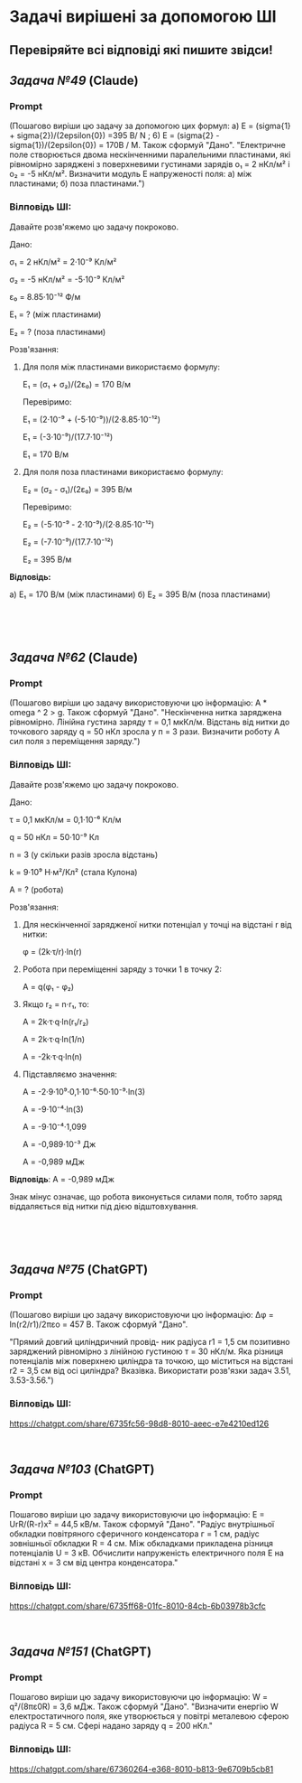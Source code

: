 # Задачі вирішені за допомогою ШІ
## Перевіряйте всі відповіді які пишите звідси!

## *Задача №49* (Claude)
### Prompt

(Пошагово виріши цю задачу за допомогою цих формул: a) E = (sigma{1} + sigma{2})/(2epsilon{0}) =395 B/ N ; 6) E = (sigma{2} - sigma{1})/(2epsilon{0}) = 170B / M. Також сформуй "Дано". 
"Електричне поле створюється двома нескінченними паралельними пластинами, які рівномірно заряджені з поверхневими густинами зарядів о₁ = 2 нКл/м² і о₂ = -5 нКл/м². Визначити модуль Е напруженості поля: а) між пластинами; б) поза пластинами.")
### Вілповідь ШІ:
Давайте розв'яжемо цю задачу покроково.

Дано:

σ₁ = 2 нКл/м² = 2·10⁻⁹ Кл/м²

σ₂ = -5 нКл/м² = -5·10⁻⁹ Кл/м²

ε₀ = 8.85·10⁻¹² Ф/м

E₁ = ? (між пластинами)

E₂ = ? (поза пластинами)

Розв'язання:

1) Для поля між пластинами використаємо формулу:
   
   E₁ = (σ₁ + σ₂)/(2ε₀) = 170 В/м


   Перевіримо:
   
   E₁ = (2·10⁻⁹ + (-5·10⁻⁹))/(2·8.85·10⁻¹²)
   
   E₁ = (-3·10⁻⁹)/(17.7·10⁻¹²)
   
   E₁ = 170 В/м

4) Для поля поза пластинами використаємо формулу:

   E₂ = (σ₂ - σ₁)/(2ε₀) = 395 В/м

   Перевіримо:
   
   E₂ = (-5·10⁻⁹ - 2·10⁻⁹)/(2·8.85·10⁻¹²)
   
   E₂ = (-7·10⁻⁹)/(17.7·10⁻¹²)
   
   E₂ = 395 В/м

**Відповідь:**

а) E₁ = 170 В/м (між пластинами)
б) E₂ = 395 В/м (поза пластинами)

 


 

## *Задача №62* (Claude)
### Prompt

(Пошагово виріши цю задачу використовуючи цю інформацію: A * omega ^ 2 > g. Також сформуй "Дано". 
"Нескінченна нитка заряджена рівномірно. Лінійна густина заряду т = 0,1 мкКл/м. Відстань від нитки до точкового заряду q = 50 нКл зросла у п = 3 рази. Визначити роботу А сил поля з переміщення заряду.")

### Вілповідь ШІ:

Давайте розв'яжемо цю задачу покроково.

Дано:

τ = 0,1 мкКл/м = 0,1·10⁻⁶ Кл/м

q = 50 нКл = 50·10⁻⁹ Кл

n = 3 (у скільки разів зросла відстань)

k = 9·10⁹ Н·м²/Кл² (стала Кулона)

А = ? (робота)

Розв'язання:

1) Для нескінченної зарядженої нитки потенціал у точці на відстані r від нитки:
   
   φ = (2k·τ/r)·ln(r)

3) Робота при переміщенні заряду з точки 1 в точку 2:
   
   A = q(φ₁ - φ₂)
   
5) Якщо r₂ = n·r₁, то:
   
   A = 2k·τ·q·ln(r₁/r₂)
   
   A = 2k·τ·q·ln(1/n)
   
   A = -2k·τ·q·ln(n)

7) Підставляємо значення:
   
   A = -2·9·10⁹·0,1·10⁻⁶·50·10⁻⁹·ln(3)
   
   A = -9·10⁻⁴·ln(3)
   
   A = -9·10⁻⁴·1,099
   
   A = -0,989·10⁻³ Дж
   
   A = -0,989 мДж

**Відповідь**: A = -0,989 мДж

Знак мінус означає, що робота виконується силами поля, тобто заряд віддаляється від нитки під дією відштовхування.

 


 
## *Задача №75* (ChatGPT)
### Prompt

(Пошагово виріши цю задачу використовуючи цю інформацію: Δφ = In(r2/r1)/2πεο = 457 B. Також сформуй "Дано". 

"Прямий довгий циліндричний провід- ник радіуса r1 = 1,5 см позитивно заряджений рівномірно з лінійною густиною т = 30 нКл/м. Яка різниця потенціалів між поверхнею циліндра та точкою, що міститься на відстані r2 = 3,5 см від осі циліндра? 
Вказівка. Використати розв'язки задач 3.51, 3.53-3.56.")

### Вілповідь ШІ:

https://chatgpt.com/share/6735fc56-98d8-8010-aeec-e7e4210ed126


 



## *Задача №103* (ChatGPT)
### Prompt

Пошагово виріши цю задачу використовуючи цю інформацію: E = UrR/(R-r)x² = 44,5 кВ/м. Також сформуй "Дано". 
"Радіус внутрішньої обкладки повітряного сферичного конденсатора г = 1 см, радіус зовнішньої обкладки R = 4 см. Між обкладками прикладена різниця потенціалів U = 3 кВ. Обчислити напруженість електричного поля Е на відстані х = 3 см від центра конденсатора."

### Вілповідь ШІ:

https://chatgpt.com/share/6735ff68-01fc-8010-84cb-6b03978b3cfc


 


## *Задача №151* (ChatGPT)
### Prompt

Пошагово виріши цю задачу використовуючи цю інформацію: W = q²/(8πε0R) = 3,6 мДж. Також сформуй "Дано". 
"Визначити енергію W електростатичного поля, яке утворюється у повітрі металевою сферою радіуса R = 5 см. Сфері надано заряду q = 200 нКл."

### Вілповідь ШІ:

https://chatgpt.com/share/67360264-e368-8010-b813-9e6709b5cb81
